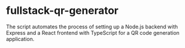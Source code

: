 # fullstack-qr-generator
The script automates the process of setting up a Node.js backend with Express and a React frontend with TypeScript for a QR code generation application.
